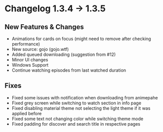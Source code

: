 # Changelog 1.3.4 -> 1.3.5

## New Features & Changes

- Animations for cards on focus (might need to remove after checking performance)
- New source: gojo (gojo.wtf)
- Added queued downloading (suggestion from #12)
- Minor UI changes
- Windows Support
- Continue watching episodes from last watched duration

## Fixes

- Fixed some issues with notification when downloading from animepahe
- Fixed grey screen while switching to watch section in info page
- Fixed disabling material theme not selecting the light theme if it was applied before
- Fixed some text not changing color while switching theme mode
- Fixed padding for discover and search title in respective pages
